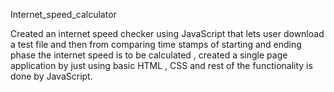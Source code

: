 Internet_speed_calculator

Created an internet speed checker using JavaScript that lets user download a test file and then from comparing time stamps of starting and ending phase the internet speed is to be calculated , created a single page application by just using basic HTML , CSS and rest of the functionality is done by JavaScript.
